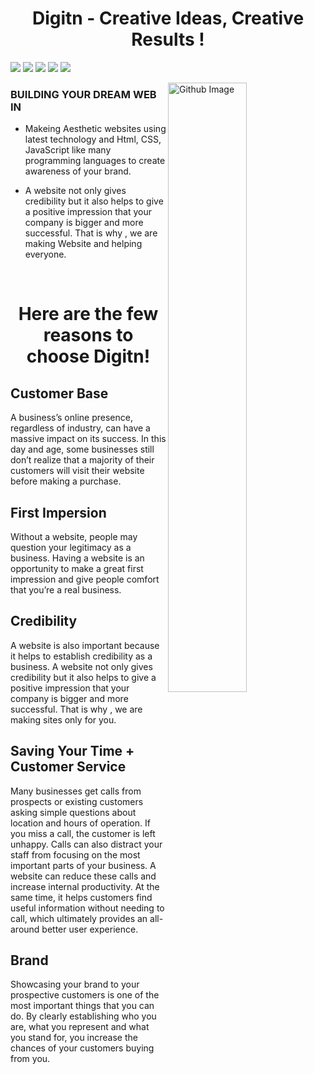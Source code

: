 <h1 align="center"> Digitn - Creative Ideas, Creative Results  ! </h1>

<a href="https://discord.com/"><img src="https://img.shields.io/badge/Discord-7289DA?style=for-the-badge&logo=discord&logoColor=white"/></a>
<a href="https://www.youtube.com/channel/UCqwkNCr_orMbxlpbEmfJb7w"><img src="https://img.shields.io/badge/YouTube-FF0000?style=for-the-badge&logo=youtube&logoColor=white"/></a>
   <a href="https://t.me/digitn"><img src="https://img.shields.io/badge/Telegram-2CA5E0?style=for-the-badge&logo=telegram&logoColor=white"/></a>
   <a href="https://sites.google.com/view/digitn360/home"><img src="https://img.shields.io/badge/website-000000?style=for-the-badge&logo=About.me&logoColor=white"/></a>
   <a href="https://sites.google.com/view/digitn360/our-designs?authuser=0"><img src="https://img.shields.io/badge/React-20232A?style=for-the-badge&logo=react&logoColor=61DAFB"/></a>
  </a>
</p>

<img width="50%" align="right" alt="Github Image" src="https://raw.githubusercontent.com/onimur/.github/master/.resources/git-header.svg" />

<h3> BUILDING YOUR DREAM WEB IN </h3>

- Makeing Aesthetic websites using latest technology and Html, CSS, JavaScript like many programming languages to create awareness of your brand. 

- A website not only gives credibility but it also helps to give a positive impression that your company is bigger and more successful. That is why , we are making Website and helping everyone. 
<br/>  

<h1 align="center"> Here are the few reasons to choose Digitn! </h1>

## Customer Base
A business’s online presence, regardless of industry, can have a massive impact on its success. In this day and age, some businesses still don’t realize that a majority of their customers will visit their website before making a purchase. 

## First Impersion 
Without a website, people may question your legitimacy as a business. Having a website is an opportunity to make a great first impression and give people comfort that you’re a real business. 

## Credibility
A website is also important because it helps to establish credibility as a business. A website not only gives credibility but it also helps to give a positive impression that your company is bigger and more successful. That is why , we are making sites only for you.

## Saving Your Time + Customer Service 
Many businesses get calls from prospects or existing customers asking simple questions about location and hours of operation. If you miss a call, the customer is left unhappy. Calls can also distract your staff from focusing on the most important parts of your business. A website can reduce these calls and increase internal productivity. At the same time, it helps customers find useful information without needing to call, which ultimately provides an all-around better user experience. 

## Brand 
Showcasing your brand to your prospective customers is one of the most important things that you can do. By clearly establishing who you are, what you represent and what you stand for, you increase the chances of your customers buying from you.



